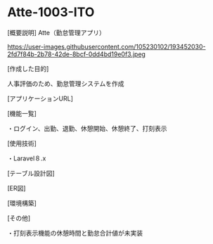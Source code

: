 # Atte-1003-ITO

[概要説明]
Atte（勤怠管理アプリ）


https://user-images.githubusercontent.com/105230102/193452030-2fd7f84b-2b78-42de-8bcf-0dd4bd19e0f3.jpeg


[作成した目的]

人事評価のため、勤怠管理システムを作成




[アプリケーションURL]



[機能一覧]


・ログイン、出勤、退勤、休憩開始、休憩終了、打刻表示




[使用技術]

・Laravel８.x


[テーブル設計図]


[ER図]


[環境構築]


[その他]

・打刻表示機能の休憩時間と勤怠合計値が未実装
